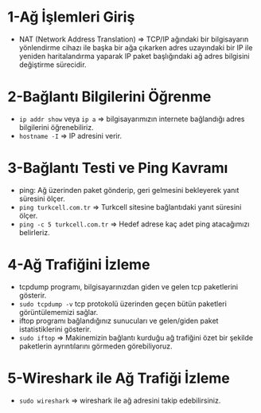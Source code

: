 # 1-Ağ İşlemleri Giriş
- NAT (Network Address Translation) => TCP/IP ağındaki bir bilgisayarın yönlendirme cihazı ile başka bir ağa çıkarken adres uzayındaki bir IP ile yeniden haritalandırma yaparak IP paket başlığındaki ağ adres bilgisini değiştirme sürecidir.

# 2-Bağlantı Bilgilerini Öğrenme
- `ip addr show` veya `ip a` => bilgisayarımızın internete bağlandığı adres bilgilerini öğrenebiliriz.
- `hostname -I` => IP adresini verir.

# 3-Bağlantı Testi ve Ping Kavramı
- ping: Ağ üzerinden paket gönderip, geri gelmesini bekleyerek yanıt süresini ölçer.
- `ping turkcell.com.tr` => Turkcell sitesine bağlantıdaki yanıt süresini ölçer.
- `ping -c 5 turkcell.com.tr` => Hedef adrese kaç adet ping atacağımızı belirleriz.

# 4-Ağ Trafiğini İzleme
- tcpdump programı, bilgisayarınızdan giden ve gelen tcp paketlerini gösterir.
- `sudo tcpdump -v` tcp protokolü üzerinden geçen bütün paketleri görüntülememizi sağlar.
- iftop programı bağlandığınız sunucuları ve gelen/giden paket istatistiklerini gösterir.
- `sudo iftop` => Makinemizin bağlantı kurduğu ağ trafiğini özet bir şekilde paketlerin ayrıntılarını görmeden görebiliyoruz.

# 5-Wireshark ile Ağ Trafiği İzleme
- `sudo wireshark` => wireshark ile ağ adresini takip edebilirsiniz.